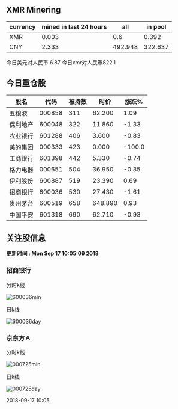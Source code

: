 ## XMR Minering

|currency|mined in last 24 hours|all|in pool|
|---|---|---|---|
|XMR|0.003|0.6|0.392|
|CNY|2.333|492.948|322.637|

今日美元对人民币 6.87	今日xmr对人民币822.1


## 今日重仓股 

|股名|代码|被持数|时价|涨跌%|
|---|---|---|---|---|
|五粮液|000858|311|62.200|1.09|
|保利地产|600048|322|11.860|-1.33|
|农业银行|601288|406|3.600|-0.83|
|美的集团|000333|423|0.000|-100.0|
|工商银行|601398|442|5.330|-0.74|
|格力电器|000651|504|36.950|-0.35|
|伊利股份|600887|519|23.390|0.69|
|招商银行|600036|530|27.430|-1.61|
|贵州茅台|600519|658|648.890|0.93|
|中国平安|601318|690|62.710|-0.93|

## 关注股信息
**更新时间 : Mon Sep 17 10:05:09 2018**
### 招商银行 
分时k线

![600036min](http://image.sinajs.cn/newchart/min/n/sh600036.gif)

日k线

![600036day](http://image.sinajs.cn/newchart/daily/n/sh600036.gif)

### 京东方Ａ 
分时k线

![000725min](http://image.sinajs.cn/newchart/min/n/sz000725.gif)

日k线

![000725day](http://image.sinajs.cn/newchart/daily/n/sz000725.gif)

2018-09-17 10:05